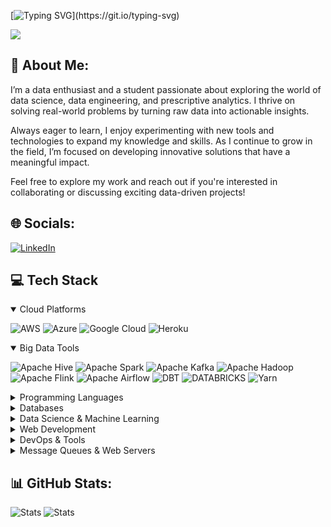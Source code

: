 [![Typing SVG](https://readme-typing-svg.demolab.com?font=Righteous&size=50&center=true&vCenter=true&pause=1000&duration=4000&&width=1200&height=120&lines=Hey+there+👋+!+;+My+name+is+Ronald+N.+Kanyepi.)](https://git.io/typing-svg)


[![](https://visitcount.itsvg.in/api?id=ronaldkanyepi&icon=0&color=0)](https://visitcount.itsvg.in)



## 💫 About Me:
I’m a data enthusiast and a student passionate about exploring the world of data science, data engineering, and prescriptive analytics. I thrive on solving real-world problems by turning raw data into actionable insights.

Always eager to learn, I enjoy experimenting with new tools and technologies to expand my knowledge and skills. As I continue to grow in the field, I’m focused on developing innovative solutions that have a meaningful impact.

Feel free to explore my work and reach out if you're interested in collaborating or discussing exciting data-driven projects!


## 🌐 Socials:
[![LinkedIn](https://img.shields.io/badge/LinkedIn-%230077B5.svg?logo=linkedin&logoColor=white)](https://linkedin.com/in/https://www.linkedin.com/in/ronald-nyasha-kanyepi/)  


## 💻 Tech Stack
  <details open>
  <summary>Cloud Platforms</summary>
  
  ![AWS](https://img.shields.io/badge/AWS-%23FF9900.svg?style=for-the-badge&logo=amazon-aws&logoColor=white) 
  ![Azure](https://img.shields.io/badge/azure-%230072C6.svg?style=for-the-badge&logo=microsoftazure&logoColor=white) 
  ![Google Cloud](https://img.shields.io/badge/GoogleCloud-%234285F4.svg?style=for-the-badge&logo=google-cloud&logoColor=white) 
  ![Heroku](https://img.shields.io/badge/heroku-%23430098.svg?style=for-the-badge&logo=heroku&logoColor=white)
  </details>
  
  <details open>
  <summary>Big Data Tools</summary>
  
  ![Apache Hive](https://img.shields.io/badge/Apache%20Hive-FDEE21?style=for-the-badge&logo=apachehive&logoColor=black) 
  ![Apache Spark](https://img.shields.io/badge/Apache%20Spark-FDEE21?style=for-the-badge&logo=apachespark&logoColor=black) 
  ![Apache Kafka](https://img.shields.io/badge/Apache%20Kafka-000?style=for-the-badge&logo=apachekafka) 
  ![Apache Hadoop](https://img.shields.io/badge/Apache%20Hadoop-66CCFF?style=for-the-badge&logo=apachehadoop&logoColor=black) 
  ![Apache Flink](https://img.shields.io/badge/Apache%20Flink-E6526F?style=for-the-badge&logo=Apache%20Flink&logoColor=white) 
  ![Apache Airflow](https://img.shields.io/badge/Apache%20Airflow-017CEE?style=for-the-badge&logo=Apache%20Airflow&logoColor=white) 
  ![DBT](https://img.shields.io/badge/dbt-FF694B?style=for-the-badge&logo=dbt&logoColor=white) 
  ![DATABRICKS](https://img.shields.io/badge/Databricks-FF3621?style=for-the-badge&logo=Databricks&logoColor=white)
  ![Yarn](https://img.shields.io/badge/yarn-%232C8EBB.svg?style=for-the-badge&logo=yarn&logoColor=white)
  </details>

  <details>
  <summary>Programming Languages</summary>
  
  ![R](https://img.shields.io/badge/r-%23276DC3.svg?style=for-the-badge&logo=r&logoColor=white) 
  ![Python](https://img.shields.io/badge/python-3670A0?style=for-the-badge&logo=python&logoColor=ffdd54) 
  ![PowerShell](https://img.shields.io/badge/PowerShell-%235391FE.svg?style=for-the-badge&logo=powershell&logoColor=white) 
  ![Java](https://img.shields.io/badge/java-%23ED8B00.svg?style=for-the-badge&logo=openjdk&logoColor=white) 
  ![Bash Script](https://img.shields.io/badge/bash_script-%23121011.svg?style=for-the-badge&logo=gnu-bash&logoColor=white)
  </details>
  
  <details>
  <summary>Databases</summary>
  
  ![AmazonDynamoDB](https://img.shields.io/badge/Amazon%20DynamoDB-4053D6?style=for-the-badge&logo=Amazon%20DynamoDB&logoColor=white) 
  ![MariaDB](https://img.shields.io/badge/MariaDB-003545?style=for-the-badge&logo=mariadb&logoColor=white) 
  ![MicrosoftSQLServer](https://img.shields.io/badge/Microsoft%20SQL%20Server-CC2927?style=for-the-badge&logo=microsoft%20sql%20server&logoColor=white) 
  ![MongoDB](https://img.shields.io/badge/MongoDB-%234ea94b.svg?style=for-the-badge&logo=mongodb&logoColor=white) 
  ![MySQL](https://img.shields.io/badge/mysql-4479A1.svg?style=for-the-badge&logo=mysql&logoColor=white) 
  ![Neo4J](https://img.shields.io/badge/Neo4j-008CC1?style=for-the-badge&logo=neo4j&logoColor=white) 
  ![Postgres](https://img.shields.io/badge/postgres-%23316192.svg?style=for-the-badge&logo=postgresql&logoColor=white) 
  ![Redis](https://img.shields.io/badge/redis-%23DD0031.svg?style=for-the-badge&logo=redis&logoColor=white) 
  ![ApacheCassandra](https://img.shields.io/badge/cassandra-%231287B1.svg?style=for-the-badge&logo=apache-cassandra&logoColor=white) 
  ![Snowflake](https://img.shields.io/badge/snowflake-%2329B5E8.svg?style=for-the-badge&logo=snowflake&logoColor=white)
  </details>
  
  <details>
  <summary>Data Science & Machine Learning</summary>
  
  ![Keras](https://img.shields.io/badge/Keras-%23D00000.svg?style=for-the-badge&logo=Keras&logoColor=white) 
  ![Matplotlib](https://img.shields.io/badge/Matplotlib-%23ffffff.svg?style=for-the-badge&logo=Matplotlib&logoColor=black) 
  ![mlflow](https://img.shields.io/badge/mlflow-%23d9ead3.svg?style=for-the-badge&logo=numpy&logoColor=blue) 
  ![NumPy](https://img.shields.io/badge/numpy-%23013243.svg?style=for-the-badge&logo=numpy&logoColor=white) 
  ![Pandas](https://img.shields.io/badge/pandas-%23150458.svg?style=for-the-badge&logo=pandas&logoColor=white) 
  ![Plotly](https://img.shields.io/badge/Plotly-%233F4F75.svg?style=for-the-badge&logo=plotly&logoColor=white) 
  ![PyTorch](https://img.shields.io/badge/PyTorch-%23EE4C2C.svg?style=for-the-badge&logo=PyTorch&logoColor=white) 
  ![scikit-learn](https://img.shields.io/badge/scikit--learn-%23F7931E.svg?style=for-the-badge&logo=scikit-learn&logoColor=white) 
  ![Scipy](https://img.shields.io/badge/SciPy-%230C55A5.svg?style=for-the-badge&logo=scipy&logoColor=%white) 
  ![TensorFlow](https://img.shields.io/badge/TensorFlow-%23FF6F00.svg?style=for-the-badge&logo=TensorFlow&logoColor=white)
  </details>
  
  <details>
  <summary>Web Development</summary>
  
  ![FastAPI](https://img.shields.io/badge/FastAPI-005571?style=for-the-badge&logo=fastapi) 
  ![Laravel](https://img.shields.io/badge/laravel-%23FF2D20.svg?style=for-the-badge&logo=laravel&logoColor=white) 
  ![Livewire](https://img.shields.io/badge/livewire-%234e56a6.svg?style=for-the-badge&logo=livewire&logoColor=white) 
  ![Streamlit](https://img.shields.io/badge/Streamlit-%23FE4B4B.svg?style=for-the-badge&logo=streamlit&logoColor=white)
  </details>
  
  <details>
  <summary>DevOps & Tools</summary>
  
  ![Docker](https://img.shields.io/badge/docker-%230db7ed.svg?style=for-the-badge&logo=docker&logoColor=white) 
  ![Kubernetes](https://img.shields.io/badge/kubernetes-%23326ce5.svg?style=for-the-badge&logo=kubernetes&logoColor=white) 
  ![Swagger](https://img.shields.io/badge/-Swagger-%23Clojure?style=for-the-badge&logo=swagger&logoColor=white)
  </details>
  
  <details>
  <summary>Message Queues & Web Servers</summary>
  
  ![RabbitMQ](https://img.shields.io/badge/rabbitmq-FF6600?style=for-the-badge&logo=rabbitmq&logoColor=white) 
  ![Nginx](https://img.shields.io/badge/nginx-%23009639.svg?style=for-the-badge&logo=nginx&logoColor=white) 
  ![Apache](https://img.shields.io/badge/apache-%23D42029.svg?style=for-the-badge&logo=apache&logoColor=white) 
  ![Apache Tomcat](https://img.shields.io/badge/apache%20tomcat-%23F8DC75.svg?style=for-the-badge&logo=apache-tomcat&logoColor=black)
  </details>




## 📊 GitHub Stats:
<p>
  <img src="https://github-readme-stats.vercel.app/api?username=ronaldkanyepi&theme=radical&show_icons=true&hide_border=false&include_all_commits=true&count_private=true" alt="Stats" />
  <img src="https://github-readme-stats.vercel.app/api/top-langs/?username=ronaldkanyepi&layout=donut&theme=radical&hide=blade,php" alt="Stats" />
</p>





